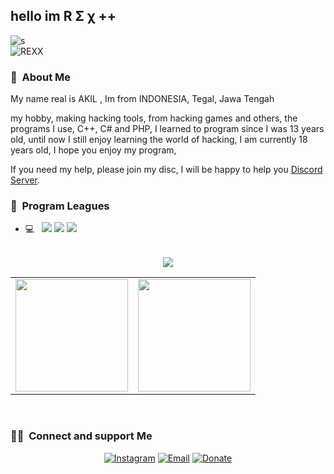
<h2>hello im R Σ χ ++</h2> <div align="left"><img alt="s"src="https://cdn.discordapp.com/attachments/974125225744666624/993117789818724352/2755934240082011.png"></div>
<div align="left"><img alt="REXX"src="https://media.discordapp.net/attachments/800173576803319869/904486000561119292/buff_1.png?width=144&height=47"></div>

<h3> 🤠 &nbsp;About Me </h3>
My name real is AKIL , Im from INDONESIA, Tegal, Jawa Tengah

my hobby, making hacking tools, from hacking games and others, the programs I use, C++, C# and PHP, I learned to program since I was 13 years old, until now I still enjoy learning the world of hacking, I am currently 18 years old,
I hope you enjoy my program,

If you need my help, please join my disc, I will be happy to help you
[Discord Server](https://discord.gg/K6xnMsGu3m).

<h3> 📌 &nbsp;Program Leagues</h3>

- 💻 &nbsp; <img src="https://img.shields.io/badge/c++%20-%2300599C.svg?&style=for-the-badge&logo=c%2B%2B&ogoColor=white"/> <img src="https://img.shields.io/badge/c%23%20-%23239120.svg?&style=for-the-badge&logo=c-sharp&logoColor=white"/> <img src="https://img.shields.io/badge/php%20-%2314354C.svg?&style=for-the-badge&logo=php&logoColor=white"/>


<br/>
<div align="center">
 <img src="https://github-profile-trophy.vercel.app/?username=BLAZZ-XO&theme=dracula&count_private=true"></div>
<table width="100%" align="center">
  <tr>
    <td>
<img height="180em" src="https://github-readme-stats.vercel.app/api?username=BLAZZ-XO&show_icons=true&hide_border=true&theme=tokyonight" /> </td>
 <td> <img height="180em" src="https://github-readme-stats.vercel.app/api/top-langs/?username=BLAZZ-XO&show_icons=true&hide_border=true&layout=compact&langs_count=8&theme=tokyonight"/> </td>
  </tr>
 <table>
  </div>
<br/>

<h3> 👋🏻 &nbsp;Connect and support Me </h3>

<p align="center">
<a href="https://www.instagram.com/akil.coverters/"><img alt="Instagram" src="https://img.shields.io/badge/Instagram-akil.coverters-blue?style=flat-square&logo=instagram"></a>
<a href="mailto:genjitakiys@gmail.com"><img alt="Email" src="https://img.shields.io/badge/Email-genjitakiys@gmail.com-blue?style=flat-square&logo=gmail"></a>
<a href="https://discord.gg/K6xnMsGu3m"><img alt="Donate" src="https://img.shields.io/badge/Donate-bitcoin-blue?style=flat-square&logo=bitcoin"></a>
</p>
